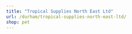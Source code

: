 ```yaml
---
title: "Tropical Supplies North East Ltd"
url: /durham/tropical-supplies-north-east-ltd/
shop: pet
---
```

